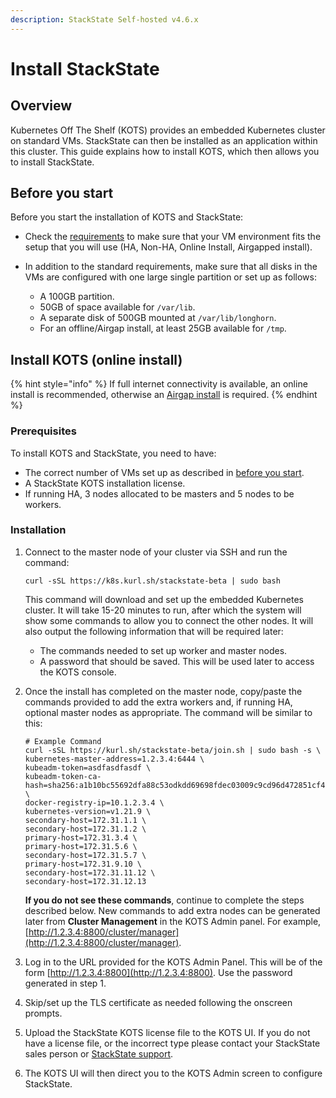 ```yaml
---
description: StackState Self-hosted v4.6.x
---
```


# Install StackState


## Overview 

Kubernetes Off The Shelf (KOTS) provides an embedded Kubernetes cluster on standard VMs. StackState can then be installed as an application within this cluster. This guide explains how to install KOTS, which then allows you to install StackState.

## Before you start

Before you start the installation of KOTS and StackState:

* Check the [requirements](/setup/install-stackstate/requirements.md#kots) to make sure that your VM environment fits the setup that you will use (HA, Non-HA, Online Install, Airgapped install).
* In addition to the standard requirements, make sure that all disks in the VMs are configured with one large single partition or set up as follows:

  - A 100GB partition.
  - 50GB of space available for `/var/lib`.
  - A separate disk of 500GB mounted at `/var/lib/longhorn`.
  - For an offline/Airgap install, at least 25GB available for `/tmp`.

## Install KOTS (online install)

{% hint style="info" %}
If full internet connectivity is available, an online install is recommended, otherwise an [Airgap install](/setup/install-stackstate/kots-install/install_stackstate_airgap.md) is required.
{% endhint %}

### Prerequisites

To install KOTS and StackState, you need to have:

- The correct number of VMs set up as described in [before you start](#before-you-start).
- A StackState KOTS installation license.
- If running HA, 3 nodes allocated to be masters and 5 nodes to be workers.

### Installation

  1. Connect to the master node of your cluster via SSH and run the command:
      
      ```
      curl -sSL https://k8s.kurl.sh/stackstate-beta | sudo bash
      ```

      This command will download and set up the embedded Kubernetes cluster. It will take 15-20 minutes to run, after which the system will show some commands to allow you to connect the other nodes. It will also output the following information that will be required later:
        - The commands needed to set up worker and master nodes.
        - A password that should be saved. This will be used later to access the KOTS console.
 
  2. Once the install has completed on the master node, copy/paste the commands provided to add the extra workers and, if running HA, optional master nodes as appropriate. The command will be similar to this:
   
     ```
     # Example Command
     curl -sSL https://kurl.sh/stackstate-beta/join.sh | sudo bash -s \
     kubernetes-master-address=1.2.3.4:6444 \
     kubeadm-token=asdfasdfasdf \
     kubeadm-token-ca-hash=sha256:a1b10bc55692dfa88c53odkdd69698fdec03009c9cd96d472851cf43f0a \
     docker-registry-ip=10.1.2.3.4 \
     kubernetes-version=v1.21.9 \
     secondary-host=172.31.1.1 \
     secondary-host=172.31.1.2 \
     primary-host=172.31.3.4 \
     primary-host=172.31.5.6 \
     secondary-host=172.31.5.7 \
     primary-host=172.31.9.10 \
     secondary-host=172.31.11.12 \
     secondary-host=172.31.12.13
     ```  
  
     **If you do not see these commands**, continue to complete the steps described below. New commands to add extra nodes can be generated later from **Cluster Management** in the KOTS Admin panel. For example, [http://1.2.3.4:8800/cluster/manager](http://1.2.3.4:8800/cluster/manager).

  3. Log in to the URL provided for the KOTS Admin Panel. This will be of the form [http://1.2.3.4:8800](http://1.2.3.4:8800). Use the password generated in step 1.

  4. Skip/set up the TLS certificate as needed following the onscreen prompts.

  5. Upload the StackState KOTS license file to the KOTS UI. If you do not have a license file, or the incorrect type please contact your StackState sales person or [StackState support](https://support.stackstate.com/).

  6. The KOTS UI will then direct you to the KOTS Admin screen to configure StackState.


   


